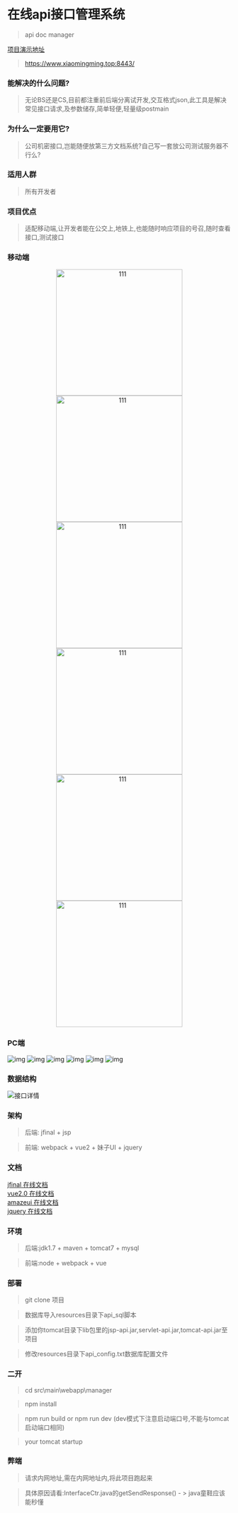 # 在线api接口管理系统
>api doc manager

[项目演示地址](http://www.xiaomingming.top)  
>https://www.xiaomingming.top:8443/


### 能解决的什么问题?
>无论BS还是CS,目前都注重前后端分离试开发,交互格式json,此工具是解决常见接口请求,及参数储存,简单轻便,轻量级postmain
### 为什么一定要用它?
>公司机密接口,岂能随便放第三方文档系统?自己写一套放公司测试服务器不行么?
### 适用人群
>所有开发者
### 项目优点
>适配移动端,让开发者能在公交上,地铁上,也能随时响应项目的号召,随时查看接口,测试接口

### 移动端
<div align=center>
<img src="http://pbstqnze8.bkt.clouddn.com/manager/mobile_1.png" width="285" alt="111"/>
<img src="http://pbstqnze8.bkt.clouddn.com/manager/mobile_2.png" width="285" alt="111"/>
<img src="http://pbstqnze8.bkt.clouddn.com/manager/mobile_4.png" width="285" alt="111"/>
</div>
<div align=center>
<img src="http://pbstqnze8.bkt.clouddn.com/manager/mobile_5.png" width="285" alt="111"/>
<img src="http://pbstqnze8.bkt.clouddn.com/manager/mobile_6.png" width="285" alt="111"/>
<img src="http://pbstqnze8.bkt.clouddn.com/manager/mobile_7.png" width="285" alt="111"/>
</div>

### PC端

![img](http://pbstqnze8.bkt.clouddn.com/manager/pc_1.png)
![img](http://pbstqnze8.bkt.clouddn.com/manager/pc_2.png)
![img](http://pbstqnze8.bkt.clouddn.com/manager/pc_3.png)
![img](http://pbstqnze8.bkt.clouddn.com/manager/pc_4.png)
![img](http://pbstqnze8.bkt.clouddn.com/manager/pc_5.png)
![img](http://pbstqnze8.bkt.clouddn.com/manager/pc_6.png)


### 数据结构

![接口详情](http://hcwy.xiaomingming.top/images/20180107/e4499c87-cbdf-4002-94f9-e1d5a02264e9.jpg)

### 架构
> 后端: jfinal + jsp

> 前端: webpack + vue2 + 妹子UI + jquery

### 文档
[jfinal 在线文档](http://download.jfinal.com/download/3.3/jfinal-3.3-manual.pdf)  
[vue2.0 在线文档](https://cn.vuejs.org/v2/guide/)  
[amazeui 在线文档](http://amazeui.org/)  
[jquery 在线文档](http://www.w3school.com.cn/jquery/jquery_reference.asp)  

### 环境
> 后端:jdk1.7 + maven + tomcat7 + mysql

> 前端:node + webpack + vue 

### 部署
> git clone 项目

> 数据库导入resources目录下api_sql脚本

> 添加你tomcat目录下lib包里的jsp-api.jar,servlet-api.jar,tomcat-api.jar至项目

> 修改resources目录下api_config.txt数据库配置文件

### 二开
> cd src\main\webapp\manager

> npm install

> npm run build or npm run dev (dev模式下注意启动端口号,不能与tomcat启动端口相同)

> your tomcat startup

### 弊端
>请求内网地址,需在内网地址内,将此项目跑起来

>具体原因请看:InterfaceCtr.java的getSendResponse() - > java童鞋应该能秒懂






